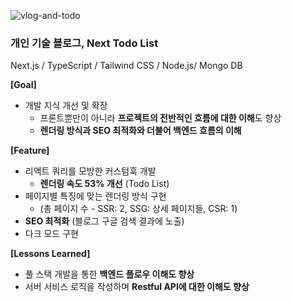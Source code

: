 ![vlog-and-todo](https://github.com/jhchoi1182/portfolio/assets/116577489/70ed7fdb-ea95-42d1-ab02-091e3a961e05)

### 개인 기술 블로그, Next Todo List

Next.js / TypeScript / Tailwind CSS / Node.js/ Mongo DB

**[Goal]**

- 개발 지식 개선 및 확장
  - 프론트뿐만이 아니라 **프로젝트의 전반적인 흐름에 대한 이해**도 향상
  - **렌더링 방식과 SEO 최적화와 더불어 백엔드 흐름의 이해**

**[Feature]**

- 리액트 쿼리를 모방한 커스텀훅 개발
  - **렌더링 속도 53% 개선** (Todo List)
- 페이지별 특징에 맞는 렌더링 방식 구현
  - (총 페이지 수 - SSR: 2, SSG: 상세 페이지들, CSR: 1)
- **SEO 최적화** (블로그 구글 검색 결과에 노출)
- 다크 모드 구현

**[Lessons Learned]**

- 풀 스택 개발을 통한 **백엔드 플로우 이해도 향상**
- 서버 서비스 로직을 작성하며 **Restful API에 대한 이해도 향상**
